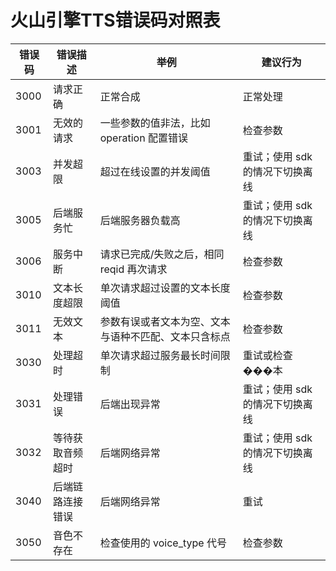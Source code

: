# 火山引擎TTS错误码对照表

| 错误码 | 错误描述 | 举例 | 建议行为 |
|--------|----------|------|----------|
| 3000 | 请求正确 | 正常合成 | 正常处理 |
| 3001 | 无效的请求 | 一些参数的值非法，比如 operation 配置错误 | 检查参数 |
| 3003 | 并发超限 | 超过在线设置的并发阈值 | 重试；使用 sdk 的情况下切换离线 |
| 3005 | 后端服务忙 | 后端服务器负载高 | 重试；使用 sdk 的情况下切换离线 |
| 3006 | 服务中断 | 请求已完成/失败之后，相同 reqid 再次请求 | 检查参数 |
| 3010 | 文本长度超限 | 单次请求超过设置的文本长度阈值 | 检查参数 |
| 3011 | 无效文本 | 参数有误或者文本为空、文本与语种不匹配、文本只含标点 | 检查参数 |
| 3030 | 处理超时 | 单次请求超过服务最长时间限制 | 重试或检查���本 |
| 3031 | 处理错误 | 后端出现异常 | 重试；使用 sdk 的情况下切换离线 |
| 3032 | 等待获取音频超时 | 后端网络异常 | 重试；使用 sdk 的情况下切换离线 |
| 3040 | 后端链路连接错误 | 后端网络异常 | 重试 |
| 3050 | 音色不存在 | 检查使用的 voice_type 代号 | 检查参数 |